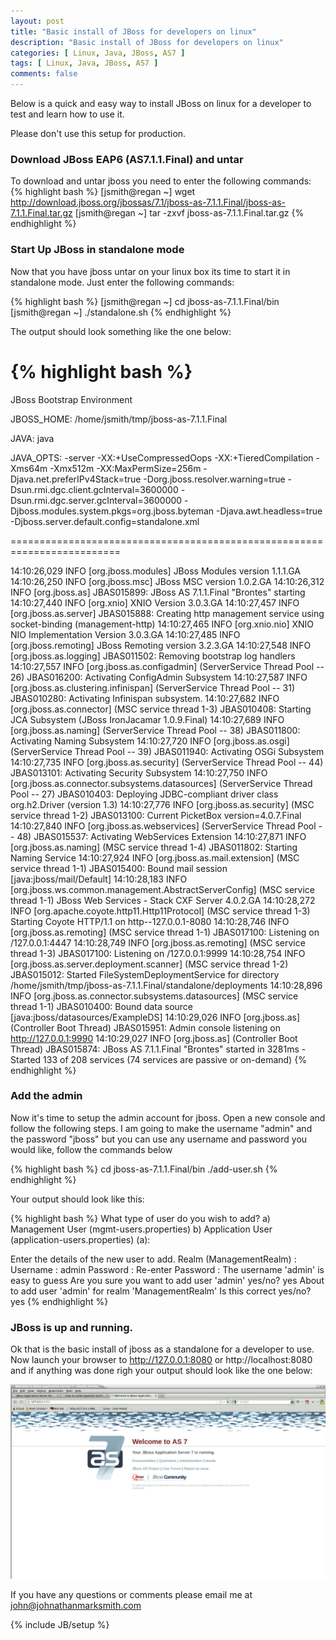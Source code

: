```yaml
---
layout: post
title: "Basic install of JBoss for developers on linux"
description: "Basic install of JBoss for developers on linux"
categories: [ Linux, Java, JBoss, AS7 ]
tags: [ Linux, Java, JBoss, AS7 ]
comments: false
---
```


Below is a quick and easy way to install JBoss on linux for a developer to test and learn how to use it.  

Please don't use this setup for production.

### Download JBoss EAP6 (AS7.1.1.Final) and untar 

To download and untar jboss you need to enter the following commands:
{% highlight bash %}
[jsmith@regan ~] wget http://download.jboss.org/jbossas/7.1/jboss-as-7.1.1.Final/jboss-as-7.1.1.Final.tar.gz
[jsmith@regan ~] tar -zxvf jboss-as-7.1.1.Final.tar.gz 
{% endhighlight %}

### Start Up JBoss in standalone mode

Now that you have jboss untar on your linux box its time to start it in standalone mode. Just enter the following commands:


{% highlight bash %}
[jsmith@regan ~] cd jboss-as-7.1.1.Final/bin
[jsmith@regan ~] ./standalone.sh
{% endhighlight %}

The output should look something like the one below:

{% highlight bash %}
=========================================================================

  JBoss Bootstrap Environment

  JBOSS_HOME: /home/jsmith/tmp/jboss-as-7.1.1.Final

  JAVA: java

  JAVA_OPTS:  -server -XX:+UseCompressedOops -XX:+TieredCompilation -Xms64m -Xmx512m -XX:MaxPermSize=256m -Djava.net.preferIPv4Stack=true -Dorg.jboss.resolver.warning=true -Dsun.rmi.dgc.client.gcInterval=3600000 -Dsun.rmi.dgc.server.gcInterval=3600000 -Djboss.modules.system.pkgs=org.jboss.byteman -Djava.awt.headless=true -Djboss.server.default.config=standalone.xml

=========================================================================

14:10:26,029 INFO  [org.jboss.modules] JBoss Modules version 1.1.1.GA
14:10:26,250 INFO  [org.jboss.msc] JBoss MSC version 1.0.2.GA
14:10:26,312 INFO  [org.jboss.as] JBAS015899: JBoss AS 7.1.1.Final "Brontes" starting
14:10:27,440 INFO  [org.xnio] XNIO Version 3.0.3.GA
14:10:27,457 INFO  [org.jboss.as.server] JBAS015888: Creating http management service using socket-binding (management-http)
14:10:27,465 INFO  [org.xnio.nio] XNIO NIO Implementation Version 3.0.3.GA
14:10:27,485 INFO  [org.jboss.remoting] JBoss Remoting version 3.2.3.GA
14:10:27,548 INFO  [org.jboss.as.logging] JBAS011502: Removing bootstrap log handlers
14:10:27,557 INFO  [org.jboss.as.configadmin] (ServerService Thread Pool -- 26) JBAS016200: Activating ConfigAdmin Subsystem
14:10:27,587 INFO  [org.jboss.as.clustering.infinispan] (ServerService Thread Pool -- 31) JBAS010280: Activating Infinispan subsystem.
14:10:27,682 INFO  [org.jboss.as.connector] (MSC service thread 1-3) JBAS010408: Starting JCA Subsystem (JBoss IronJacamar 1.0.9.Final)
14:10:27,689 INFO  [org.jboss.as.naming] (ServerService Thread Pool -- 38) JBAS011800: Activating Naming Subsystem
14:10:27,720 INFO  [org.jboss.as.osgi] (ServerService Thread Pool -- 39) JBAS011940: Activating OSGi Subsystem
14:10:27,735 INFO  [org.jboss.as.security] (ServerService Thread Pool -- 44) JBAS013101: Activating Security Subsystem
14:10:27,750 INFO  [org.jboss.as.connector.subsystems.datasources] (ServerService Thread Pool -- 27) JBAS010403: Deploying JDBC-compliant driver class org.h2.Driver (version 1.3)
14:10:27,776 INFO  [org.jboss.as.security] (MSC service thread 1-2) JBAS013100: Current PicketBox version=4.0.7.Final
14:10:27,840 INFO  [org.jboss.as.webservices] (ServerService Thread Pool -- 48) JBAS015537: Activating WebServices Extension
14:10:27,871 INFO  [org.jboss.as.naming] (MSC service thread 1-4) JBAS011802: Starting Naming Service
14:10:27,924 INFO  [org.jboss.as.mail.extension] (MSC service thread 1-1) JBAS015400: Bound mail session [java:jboss/mail/Default]
14:10:28,183 INFO  [org.jboss.ws.common.management.AbstractServerConfig] (MSC service thread 1-1) JBoss Web Services - Stack CXF Server 4.0.2.GA
14:10:28,272 INFO  [org.apache.coyote.http11.Http11Protocol] (MSC service thread 1-3) Starting Coyote HTTP/1.1 on http--127.0.0.1-8080
14:10:28,746 INFO  [org.jboss.as.remoting] (MSC service thread 1-1) JBAS017100: Listening on /127.0.0.1:4447
14:10:28,749 INFO  [org.jboss.as.remoting] (MSC service thread 1-3) JBAS017100: Listening on /127.0.0.1:9999
14:10:28,754 INFO  [org.jboss.as.server.deployment.scanner] (MSC service thread 1-2) JBAS015012: Started FileSystemDeploymentService for directory /home/jsmith/tmp/jboss-as-7.1.1.Final/standalone/deployments
14:10:28,896 INFO  [org.jboss.as.connector.subsystems.datasources] (MSC service thread 1-1) JBAS010400: Bound data source [java:jboss/datasources/ExampleDS]
14:10:29,026 INFO  [org.jboss.as] (Controller Boot Thread) JBAS015951: Admin console listening on http://127.0.0.1:9990
14:10:29,027 INFO  [org.jboss.as] (Controller Boot Thread) JBAS015874: JBoss AS 7.1.1.Final "Brontes" started in 3281ms - Started 133 of 208 services (74 services are passive or on-demand)
{% endhighlight %}

### Add the admin

Now it's time to setup the admin account for jboss. Open a new console and follow the following steps. I am going to make the username "admin" and the password "jboss" but you can use any username and password you would like, follow the commands below

{% highlight bash %}
cd jboss-as-7.1.1.Final/bin
./add-user.sh
{% endhighlight %}

Your output should look like this:

{% highlight bash %}
What type of user do you wish to add? 
 a) Management User (mgmt-users.properties) 
 b) Application User (application-users.properties)
(a): 

Enter the details of the new user to add.
Realm (ManagementRealm) : 
Username : admin
Password : 
Re-enter Password : 
The username 'admin' is easy to guess
Are you sure you want to add user 'admin' yes/no? yes
About to add user 'admin' for realm 'ManagementRealm'
Is this correct yes/no? yes
{% endhighlight %}

### JBoss is up and running.

Ok that is the basic install of jboss as a standalone for a developer to use.  Now launch your browser to http://127.0.0.1:8080 or http://localhost:8080 and if anything was done righ your output should look like the one below:

<div style="text-align: center">
<img src="/images/jboss.jpg" alt="Installing Jboss on Linux with Johnathan Mark Smith">
</div>


If you have any questions or comments please email me at <a href="mailto:john@johnathanmarksmith.com">john@johnathanmarksmith.com</a>


{% include JB/setup %}
